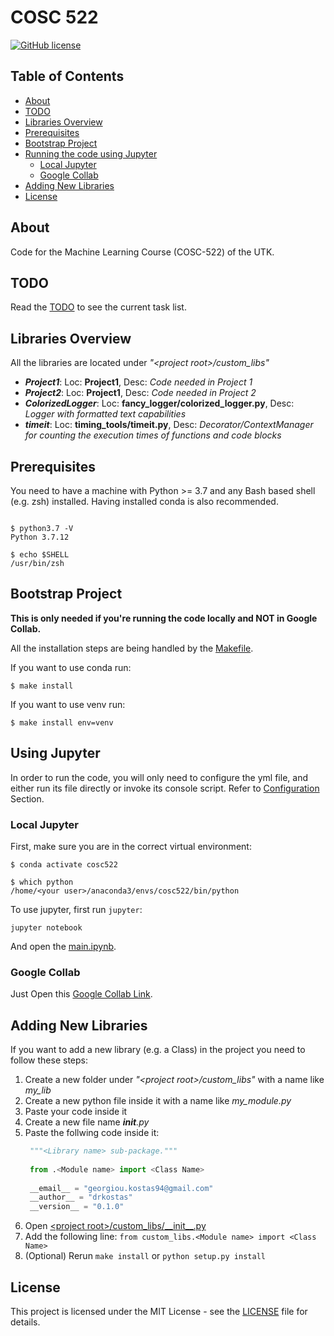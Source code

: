 # COSC 522

[![GitHub license](https://img.shields.io/badge/license-MIT-blue.svg)](https://raw.githubusercontent.com/drkostas/cosc522/master/LICENSE)

## Table of Contents

+ [About](#about)
+ [TODO](#todo)
+ [Libraries Overview](#lib_overview) 
+ [Prerequisites](#prerequisites)
+ [Bootstrap Project](#bootstrap)
+ [Running the code using Jupyter](#jupyter)
    + [Local Jupyter](#local_jupyter)
    + [Google Collab](#google_collab)
+ [Adding New Libraries](#adding_libs) 
+ [License](#license)

## About <a name = "about"></a>

Code for the Machine Learning Course (COSC-522) of the UTK.

## TODO <a name = "todo"></a>

Read the [TODO](TODO.md) to see the current task list.

## Libraries Overview <a name = "lib_overview"></a>

All the libraries are located under *"\<project root>/custom_libs"*
- ***Project1***: Loc: **Project1**, Desc: *Code needed in Project 1*
- ***Project2***: Loc: **Project1**, Desc: *Code needed in Project 2*
- ***ColorizedLogger***: Loc: **fancy_logger/colorized_logger.py**, Desc: *Logger with formatted text capabilities*
- ***timeit***: Loc: **timing_tools/timeit.py**, Desc: *Decorator/ContextManager for counting the execution times of functions and code blocks*

## Prerequisites <a name = "prerequisites"></a>

You need to have a machine with Python >= 3.7 and any Bash based shell (e.g. zsh) installed.
Having installed conda is also recommended.

```Shell

$ python3.7 -V
Python 3.7.12

$ echo $SHELL
/usr/bin/zsh

```

## Bootstrap Project <a name = "bootstrap"></a>

**This is only needed if you're running the code locally and NOT in Google Collab.**

All the installation steps are being handled by the [Makefile](Makefile).

If you want to use conda run:
```Shell
$ make install
```

If you want to use venv run:
```Shell
$ make install env=venv
```

## Using Jupyter <a name = "jupyter"></a>

In order to run the code, you will only need to configure the yml file, and either run its
file directly or invoke its console script. Refer to [Configuration](#configuration) Section.

### Local Jupyter <a name = "local_jupyter"></a>

First, make sure you are in the correct virtual environment:

```Shell
$ conda activate cosc522

$ which python
/home/<your user>/anaconda3/envs/cosc522/bin/python
```

To use jupyter, first run `jupyter`:

```shell
jupyter notebook
```
And open the [main.ipynb](main.ipynb).

### Google Collab <a name = "google_collab"></a>

Just Open this [Google Collab Link](https://colab.research.google.com/drive/1evpodmjkOM1_NzyinYWJCz4xVRHAXZb6).

## Adding New Libraries <a name = "adding_libs"></a>

If you want to add a new library (e.g. a Class) in the project you need to follow these steps:
1. Create a new folder under *"\<project root>/custom_libs"* with a name like *my_lib*
2. Create a new python file inside it with a name like *my_module.py*
3. Paste your code inside it
4. Create a new file name *__init__.py*
5. Paste the follwing code inside it:
   ```python
    """<Library name> sub-package."""
    
    from .<Module name> import <Class Name>
    
    __email__ = "georgiou.kostas94@gmail.com"
    __author__ = "drkostas"
    __version__ = "0.1.0"
    ```
6. Open [\<project root>/custom_libs/\_\_init\_\_.py](custom_libs/__init__.py)
7. Add the following line: ```from custom_libs.<Module name> import <Class Name>```
8. (Optional) Rerun `make install` or `python setup.py install` 
 
## License <a name = "license"></a>

This project is licensed under the MIT License - see the [LICENSE](LICENSE) file for details.


